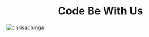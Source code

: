 <h1 align="center">Code Be With Us</h1>

<p><img align="center" src="https://github-readme-streak-stats.herokuapp.com/?user=chrisachinga&" alt="chrisachinga" /></p>
